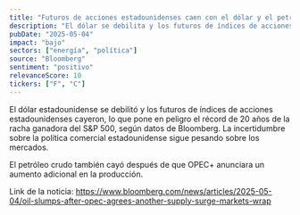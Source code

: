 ```yaml
---
title: "Futuros de acciones estadounidenses caen con el dólar y el petróleo crudo: resumen de mercados"
description: "El dólar se debilita y los futuros de índices de acciones estadounidenses caen, amenazando con poner fin a la racha ganadora más larga del S&P 500 en dos décadas, mientras la incertidumbre sobre la política comercial estadounidense pesa sobre los mercados."
pubDate: "2025-05-04"
impact: "bajo"
sectors: ["energía", "política"]
source: "Bloomberg"
sentiment: "positivo"
relevanceScore: 10
tickers: ["F", "C"]
---
```


El dólar estadounidense se debilitó y los futuros de índices de acciones estadounidenses cayeron, lo que pone en peligro el récord de 20 años de la racha ganadora del S&P 500, según datos de Bloomberg. La incertidumbre sobre la política comercial estadounidense sigue pesando sobre los mercados.

El petróleo crudo también cayó después de que OPEC+ anunciara un aumento adicional en la producción.

Link de la noticia: https://www.bloomberg.com/news/articles/2025-05-04/oil-slumps-after-opec-agrees-another-supply-surge-markets-wrap